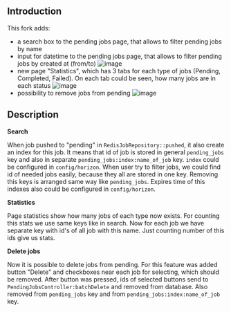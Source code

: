 ## Introduction

This fork adds:
- a search box to the pending jobs page, that allows to filter pending jobs by name
- input for datetime to the pending jobs page, that allows to filter pending jobs by created at (from/to)
![image](https://user-images.githubusercontent.com/34129120/120107147-852cd700-c168-11eb-9281-2b21225c436c.png)
- new page "Statistics", which has 3 tabs for each type of jobs (Pending, Completed, Failed). On each tab could be seen, how many jobs are in each status
![image](https://user-images.githubusercontent.com/34129120/120106852-5b26e500-c167-11eb-9821-3bdad9e16f9e.png)
- possibility to remove jobs from pending
![image](https://user-images.githubusercontent.com/34129120/120107312-477c7e00-c169-11eb-9f67-84b334ba8315.png)

## Description

**Search** 

When job pushed to "pending" in ```RedisJobRepository::pushed```, it also create an index for this job. It means that id of job is stored in general ```pending_jobs``` key and also in separate ```pending_jobs:index:name_of_job``` key. ```index``` could be configured in ```config/horizon```. When user try to filter jobs, we could find id of needed jobs easily, because they all are stored in one key.
Removing this keys is arranged same way like ```pending_jobs```. Expires time of this indexes also could be configured in ```config/horizon```.

**Statistics**

Page statistics show how many jobs of each type now exists. For counting this stats we use same keys like in search. Now for each job we have separate key with id's of all job with this name. Just counting number of this ids give us stats.

**Delete jobs**

Now it is possible to delete jobs from pending. For this feature was added button "Delete" and checkboxes near each job for selecting, which should be removed. After button was pressed, ids of selected buttons send to ```PendingJobsController:batchDelete```  and removed from database. Also removed from ```pending_jobs``` key and from ```pending_jobs:index:name_of_job``` key.
